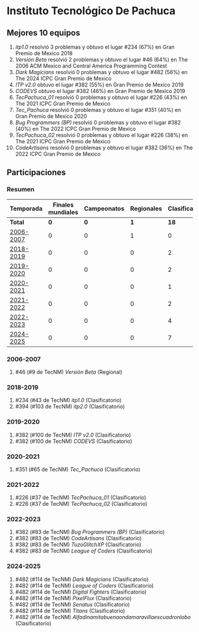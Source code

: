 # Instituto Tecnológico De Pachuca

## Mejores 10 equipos

1. _itp1.0_ resolvió 3 problemas y obtuvo el lugar #234 (67%) en Gran Premio de Mexico 2018
1. _Versión Beta_ resolvió 2 problemas y obtuvo el lugar #46 (64%) en The 2006 ACM Mexico and Central America Programming Contest
1. _Dark Magicians_ resolvió 0 problemas y obtuvo el lugar #482 (56%) en The 2024 ICPC Gran Premio de Mexico
1. _ITP v2.0_ obtuvo el lugar #382 (55%) en Gran Premio de Mexico 2019
1. _CODEVS_ obtuvo el lugar #382 (46%) en Gran Premio de Mexico 2019
1. _TecPachuca_01_ resolvió 0 problemas y obtuvo el lugar #226 (43%) en The 2021 ICPC Gran Premio de Mexico
1. _Tec_Pachuca_ resolvió 0 problemas y obtuvo el lugar #351 (40%) en Gran Premio de Mexico 2020
1. _Bug Programmers (BP)_ resolvió 0 problemas y obtuvo el lugar #382 (40%) en The 2022 ICPC Gran Premio de Mexico
1. _TecPachuca_02_ resolvió 0 problemas y obtuvo el lugar #226 (38%) en The 2021 ICPC Gran Premio de Mexico
1. _CodeArtisans_ resolvió 0 problemas y obtuvo el lugar #382 (36%) en The 2022 ICPC Gran Premio de Mexico

## Participaciones

### Resumen

| Temporada | Finales mundiales | Campeonatos | Regionales | Clasificatorios | Equipos |
| --- | --- | --- | --- | --- | --- |
| **Total** | **0** | **0** | **1** | **18** | **19** |
| [2006-2007](#2006-2007) | 0 | 0 | 1 | 0 | 1 |
| [2018-2019](#2018-2019) | 0 | 0 | 0 | 2 | 2 |
| [2019-2020](#2019-2020) | 0 | 0 | 0 | 2 | 2 |
| [2020-2021](#2020-2021) | 0 | 0 | 0 | 1 | 1 |
| [2021-2022](#2021-2022) | 0 | 0 | 0 | 2 | 2 |
| [2022-2023](#2022-2023) | 0 | 0 | 0 | 4 | 4 |
| [2024-2025](#2024-2025) | 0 | 0 | 0 | 7 | 7 |

### 2006-2007

1. #46 (#9 de TecNM) _Versión Beta_ (Regional)

### 2018-2019

1. #234 (#43 de TecNM) _itp1.0_ (Clasificatorio)
1. #394 (#103 de TecNM) _itp2.0_ (Clasificatorio)

### 2019-2020

1. #382 (#100 de TecNM) _ITP v2.0_ (Clasificatorio)
1. #382 (#100 de TecNM) _CODEVS_ (Clasificatorio)

### 2020-2021

1. #351 (#65 de TecNM) _Tec_Pachuca_ (Clasificatorio)

### 2021-2022

1. #226 (#37 de TecNM) _TecPachuca_01_ (Clasificatorio)
1. #226 (#37 de TecNM) _TecPachuca_02_ (Clasificatorio)

### 2022-2023

1. #382 (#83 de TecNM) _Bug Programmers (BP)_ (Clasificatorio)
1. #382 (#83 de TecNM) _CodeArtisans_ (Clasificatorio)
1. #382 (#83 de TecNM) _TuzoGlitchXP_ (Clasificatorio)
1. #382 (#83 de TecNM) _League of Coders_ (Clasificatorio)

### 2024-2025

1. #482 (#114 de TecNM) _Dark Magicians_ (Clasificatorio)
1. #482 (#114 de TecNM) _League of Coders_ (Clasificatorio)
1. #482 (#114 de TecNM) _Digital Fighters_ (Clasificatorio)
1. #482 (#114 de TecNM) _PixelFlux_ (Clasificatorio)
1. #482 (#114 de TecNM) _Senatus_ (Clasificatorio)
1. #482 (#114 de TecNM) _Titans_ (Clasificatorio)
1. #482 (#114 de TecNM) _Alfadinamitabuenaondamaravillaescuadronlobo_ (Clasificatorio)



